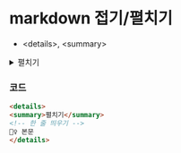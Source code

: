# markdown 접기/펼치기
- \<details>, \<summary>

<details>
<summary>펼치기</summary>
<!-- 한 줄 띄우기 -->
💁‍♀️ 본문
</details>

### 코드
```markdown
<details>
<summary>펼치기</summary>
<!-- 한 줄 띄우기 -->
💁‍♀️ 본문
</details>
```
